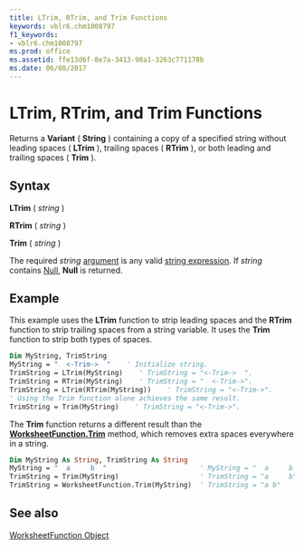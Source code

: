 ```yaml
---
title: LTrim, RTrim, and Trim Functions
keywords: vblr6.chm1008797
f1_keywords:
- vblr6.chm1008797
ms.prod: office
ms.assetid: ffe13d6f-8e7a-3413-98a1-3263c771178b
ms.date: 06/08/2017
---
```



# LTrim, RTrim, and Trim Functions

Returns a  **Variant** ( **String** ) containing a copy of a specified string without leading spaces ( **LTrim** ), trailing spaces ( **RTrim** ), or both leading and trailing spaces ( **Trim** ).


## Syntax

**LTrim** ( _string_ ) 

**RTrim** ( _string_ ) 

**Trim** ( _string_ )

The required  _string_ [argument](vbe-glossary.md) is any valid [string expression](vbe-glossary.md). If  _string_ contains [Null](vbe-glossary.md),  **Null** is returned.


## Example

This example uses the  **LTrim** function to strip leading spaces and the **RTrim** function to strip trailing spaces from a string variable. It uses the **Trim** function to strip both types of spaces.

```vb
Dim MyString, TrimString
MyString = "  <-Trim->  "    ' Initialize string.
TrimString = LTrim(MyString)    ' TrimString = "<-Trim->  ".
TrimString = RTrim(MyString)    ' TrimString = "  <-Trim->".
TrimString = LTrim(RTrim(MyString))    ' TrimString = "<-Trim->".
' Using the Trim function alone achieves the same result.
TrimString = Trim(MyString)    ' TrimString = "<-Trim->".
```

The **Trim** function returns a different result than the **[WorksheetFunction.Trim](worksheetfunction-trim-method-excel.md)** method, which removes extra spaces everywhere in a string.

```vb
Dim MyString As String, TrimString As String
MyString = "  a     b  "                       ' MyString = "  a     b  "
TrimString = Trim(MyString)                    ' TrimString = "a     b"
TrimString = WorksheetFunction.Trim(MyString)  ' TrimString = "a b"
```

## See also

[WorksheetFunction Object](worksheetfunction-object-excel.md)
